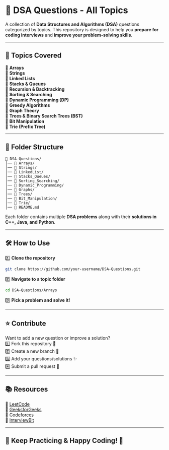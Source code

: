 # 🚀 DSA Questions - All Topics  
A collection of **Data Structures and Algorithms (DSA)** questions categorized by topics. This repository is designed to help you **prepare for coding interviews** and **improve your problem-solving skills**.  

---  

## 📖 Topics Covered  
🔹 **Arrays**  
🔹 **Strings**  
🔹 **Linked Lists**  
🔹 **Stacks & Queues**  
🔹 **Recursion & Backtracking**  
🔹 **Sorting & Searching**  
🔹 **Dynamic Programming (DP)**  
🔹 **Greedy Algorithms**  
🔹 **Graph Theory**  
🔹 **Trees & Binary Search Trees (BST)**  
🔹 **Bit Manipulation**  
🔹 **Trie (Prefix Tree)**  

---  

## 📂 Folder Structure  
```
📁 DSA-Questions/
│── 📁 Arrays/
│── 📁 Strings/
│── 📁 LinkedList/
│── 📁 Stacks_Queues/
│── 📁 Sorting_Searching/
│── 📁 Dynamic_Programming/
│── 📁 Graphs/
│── 📁 Trees/
│── 📁 Bit_Manipulation/
│── 📁 Trie/
│── 📄 README.md
```

Each folder contains multiple **DSA problems** along with their **solutions in C++, Java, and Python**.

---  

## 🛠 How to Use  
1️⃣ **Clone the repository**  
```sh
git clone https://github.com/your-username/DSA-Questions.git
```
2️⃣ **Navigate to a topic folder**  
```sh
cd DSA-Questions/Arrays
```
3️⃣ **Pick a problem and solve it!**  

---  

## ⭐ Contribute  
Want to add a new question or improve a solution?  
1️⃣ Fork this repository 🍴  
2️⃣ Create a new branch 🚀  
3️⃣ Add your questions/solutions ✨  
4️⃣ Submit a pull request 📩  

---  

## 📚 Resources  
🔹 [LeetCode](https://leetcode.com/)  
🔹 [GeeksforGeeks](https://www.geeksforgeeks.org/)  
🔹 [Codeforces](https://codeforces.com/)  
🔹 [InterviewBit](https://www.interviewbit.com/)  

---  

## 🎯 Keep Practicing & Happy Coding! 🚀
